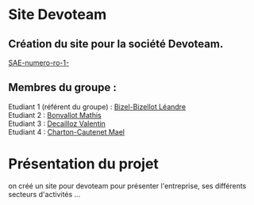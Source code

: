 # Site Devoteam

## Création du site pour la société Devoteam. 

[SAE-numero-ro-1-]([https://github.com/LeandreBizel/SAE-num-ro-1-/])

## Membres du groupe :

Etudiant 1 (référent du groupe) :  [Bizel-Bizellot Léandre](mailto:lbizelbi@edu.univ-fcomte.fr?subject=SAE_1_05_06)  
Etudiant 2 : [Bonvallot Mathis](mailto:mbonvall@edu.univ-fcomte.fr?subject=SAE_1_05_06)   
Etudiant 3 : [Decailloz Valentin](mailto:vdecaill@edu.univ-fcomte.fr?subject=SAE_1_05_06)  
Etudiant 4  : [Charton-Cautenet Mael](mailto:mchart10@edu.univ-fcomte.fr?subject=SAE_1_05_06)  

# Présentation du projet
on créé un site pour devoteam pour présenter l'entreprise, ses différents secteurs d'activités ...
